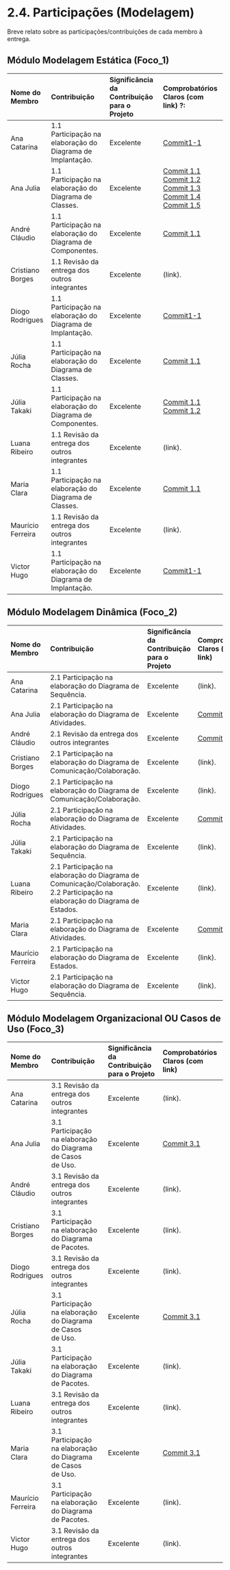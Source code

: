 # 2.4. Participações (Modelagem)

Breve relato sobre as participações/contribuições de cada membro à entrega. 

## Módulo Modelagem Estática (Foco_1)

| Nome do Membro       | Contribuição                                              | Significância da Contribuição para o Projeto | Comprobatórios Claros (com link) ?:
|:--------------------|:---------------------------------------------------------|:--------------------------------------------|:---------------------------------|
| Ana Catarina         | 1.1 Participação na elaboração do Diagrama de Implantação.    | Excelente                                         |[Commit1-1](https://github.com/UnBArqDsw2025-1-Turma02/2025.1-T02-_G1_JogoEducacional_Entrega_02/commit/3dc41d2d6a9f5f488e808c665c220d7e9f26b2be)|
| Ana Julia            | 1.1 Participação na elaboração do Diagrama de Classes.    | Excelente                                   | [Commit 1.1](https://github.com/UnBArqDsw2025-1-Turma02/2025.1-T02-_G1_JogoEducacional_Entrega_02/commit/e7e1d97e6bf70565d7660e5bc9619a8e4bdd90c0)<br>[Commit 1.2](https://github.com/UnBArqDsw2025-1-Turma02/2025.1-T02-_G1_JogoEducacional_Entrega_02/commit/44e698e8de1f7f63b3f652b4aa495bafbb85eb73)<br>[Commit 1.3](https://github.com/UnBArqDsw2025-1-Turma02/2025.1-T02-_G1_JogoEducacional_Entrega_02/commit/522b5323802e51135558e84a5bb079df4c965b3e)<br>[Commit 1.4](https://github.com/UnBArqDsw2025-1-Turma02/2025.1-T02-_G1_JogoEducacional_Entrega_02/commit/972f8c7c9c5177fdc9f04618ae338809f7bff46e)<br>[Commit 1.5](https://github.com/UnBArqDsw2025-1-Turma02/2025.1-T02-_G1_JogoEducacional_Entrega_02/commit/6fc50ad50491beea08e8099698df73ed44e21fcc)                     |
| André Cláudio        | 1.1 Participação na elaboração do Diagrama de Componentes.    | Excelente                                         | [Commit 1.1](https://github.com/UnBArqDsw2025-1-Turma02/2025.1-T02-_G1_JogoEducacional_Entrega_02/commit/8ed16a43498f9d57cc00e75c5d9656d6dd191411)<br>                         |
| Cristiano Borges     | 1.1 Revisão da entrega dos outros integrantes   | Excelente                                         | (link).                         |
| Diogo Rodrigues      | 1.1 Participação na elaboração do Diagrama de Implantação.    | Excelente                                         |[Commit1-1](https://github.com/UnBArqDsw2025-1-Turma02/2025.1-T02-_G1_JogoEducacional_Entrega_02/commit/3dc41d2d6a9f5f488e808c665c220d7e9f26b2be)                         |
| Júlia Rocha          | 1.1 Participação na elaboração do Diagrama de Classes.    | Excelente                                   | [Commit 1.1](https://github.com/UnBArqDsw2025-1-Turma02/2025.1-T02-_G1_JogoEducacional_Entrega_02/commit/6fc50ad50491beea08e8099698df73ed44e21fcc)<br>                         |
| Júlia Takaki         | 1.1 Participação na elaboração do Diagrama de Componentes.    | Excelente                                         | [Commit 1.1](https://github.com/UnBArqDsw2025-1-Turma02/2025.1-T02-_G1_JogoEducacional_Entrega_02/commit/8ed16a43498f9d57cc00e75c5d9656d6dd191411)<br>[Commit 1.2](https://github.com/UnBArqDsw2025-1-Turma02/2025.1-T02-_G1_JogoEducacional_Entrega_02/commit/202f6d023893686df4889c62615f35904a61e6b4)                         |
| Luana Ribeiro        | 1.1 Revisão da entrega dos outros integrantes  | Excelente                                         | (link).                         |
| Maria Clara          | 1.1 Participação na elaboração do Diagrama de Classes.    | Excelente                                   | [Commit 1.1](https://github.com/UnBArqDsw2025-1-Turma02/2025.1-T02-_G1_JogoEducacional_Entrega_02/commit/6fc50ad50491beea08e8099698df73ed44e21fcc)<br>                         |
| Maurício Ferreira    | 1.1 Revisão da entrega dos outros integrantes   | Excelente                                         | (link).                         |
| Victor Hugo          | 1.1 Participação na elaboração do Diagrama de Implantação.    | Excelente                                         |[Commit1-1](https://github.com/UnBArqDsw2025-1-Turma02/2025.1-T02-_G1_JogoEducacional_Entrega_02/commit/3dc41d2d6a9f5f488e808c665c220d7e9f26b2be)|

## Módulo Modelagem Dinâmica (Foco_2)

| Nome do Membro       | Contribuição                                              | Significância da Contribuição para o Projeto | Comprobatórios Claros (com link) |
|:--------------------|:---------------------------------------------------------|:--------------------------------------------|:---------------------------------|
| Ana Catarina         | 2.1 Participação na elaboração do Diagrama de Sequência.    | Excelente                                   | (link).                         |
| Ana Julia            | 2.1 Participação na elaboração do Diagrama de Atividades.    | Excelente                                         | [Commit 2.1](https://github.com/UnBArqDsw2025-1-Turma02/2025.1-T02-_G1_JogoEducacional_Entrega_02/commit/8e19d14a0f4546188e76b5f1c2f29149f1452649)<br>                    |
| André Cláudio        | 2.1 Revisão da entrega dos outros integrantes  | Excelente                                   | [Commit 2.1](https://github.com/UnBArqDsw2025-1-Turma02/2025.1-T02-_G1_JogoEducacional_Entrega_02/commit/3b2ba6026818a6ea298a48384690d38b190dfcca)<br>                        |
| Cristiano Borges     | 2.1 Participação na elaboração do Diagrama de Comunicação/Colaboração.    | Excelente                                         | (link).                         |
| Diogo Rodrigues      | 2.1 Participação na elaboração do Diagrama de Comunicação/Colaboração.    | Excelente                                         | (link).                         |
| Júlia Rocha          | 2.1 Participação na elaboração do Diagrama de Atividades.    | Excelente                                         | [Commit 2.1](https://github.com/UnBArqDsw2025-1-Turma02/2025.1-T02-_G1_JogoEducacional_Entrega_02/commit/8e19d14a0f4546188e76b5f1c2f29149f1452649)<br>                         |
| Júlia Takaki         | 2.1 Participação na elaboração do Diagrama de Sequência.    | Excelente                                   | (link).                         |
| Luana Ribeiro        | 2.1 Participação na elaboração do Diagrama de Comunicação/Colaboração.<br>2.2 Participação na elaboração do Diagrama de Estados.    | Excelente                                         | (link).                         |
| Maria Clara          | 2.1 Participação na elaboração do Diagrama de Atividades.    | Excelente                                         | [Commit 2.1](https://github.com/UnBArqDsw2025-1-Turma02/2025.1-T02-_G1_JogoEducacional_Entrega_02/commit/8e19d14a0f4546188e76b5f1c2f29149f1452649)<br>                         |
| Maurício Ferreira    | 2.1 Participação na elaboração do Diagrama de Estados.    | Excelente                                         | (link).                         |
| Victor Hugo          | 2.1 Participação na elaboração do Diagrama de Sequência.    | Excelente                                   | (link).                         |

## Módulo Modelagem Organizacional OU Casos de Uso (Foco_3)

| Nome do Membro       | Contribuição                                              | Significância da Contribuição para o Projeto | Comprobatórios Claros (com link) |
|:--------------------|:---------------------------------------------------------|:--------------------------------------------|:---------------------------------|
| Ana Catarina         | 3.1 Revisão da entrega dos outros integrantes    | Excelente                                         | (link).                         |
| Ana Julia            | 3.1 Participação na elaboração do Diagrama de Casos de Uso.    | Excelente                                         | [Commit 3.1](https://github.com/UnBArqDsw2025-1-Turma02/2025.1-T02-_G1_JogoEducacional_Entrega_02/commit/3c6a187d699cdbb8064c1c4aaaef1c332d754503)<br>                      |
| André Cláudio        | 3.1 Revisão da entrega dos outros integrantes    | Excelente                                         | (link).                         |
| Cristiano Borges     | 3.1 Participação na elaboração do Diagrama de Pacotes.    | Excelente                                   | (link).                         |
| Diogo Rodrigues      | 3.1 Revisão da entrega dos outros integrantes    | Excelente                                         | (link).                         |
| Júlia Rocha          | 3.1 Participação na elaboração do Diagrama de Casos de Uso.    | Excelente                                         | [Commit 3.1](https://github.com/UnBArqDsw2025-1-Turma02/2025.1-T02-_G1_JogoEducacional_Entrega_02/commit/3c6a187d699cdbb8064c1c4aaaef1c332d754503)<br>                        |
| Júlia Takaki         | 3.1 Participação na elaboração do Diagrama de Pacotes.    | Excelente                                         | (link).                         |
| Luana Ribeiro        | 3.1 Revisão da entrega dos outros integrantes    | Excelente                                   | (link).                         |
| Maria Clara          | 3.1 Participação na elaboração do Diagrama de Casos de Uso.    | Excelente                                         | [Commit 3.1](https://github.com/UnBArqDsw2025-1-Turma02/2025.1-T02-_G1_JogoEducacional_Entrega_02/commit/3c6a187d699cdbb8064c1c4aaaef1c332d754503)<br>                         |
| Maurício Ferreira    | 3.1 Participação na elaboração do Diagrama de Pacotes.    | Excelente                                   | (link).                         |
| Victor Hugo          | 3.1 Revisão da entrega dos outros integrantes    | Excelente                                         | (link).                         |
